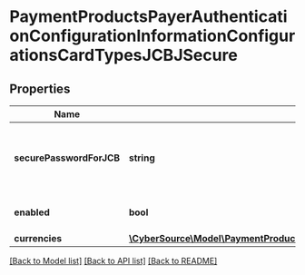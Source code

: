 # PaymentProductsPayerAuthenticationConfigurationInformationConfigurationsCardTypesJCBJSecure

## Properties
Name | Type | Description | Notes
------------ | ------------- | ------------- | -------------
**securePasswordForJCB** | **string** | JSecure currency password for Japan Credit Bureau | [optional] 
**enabled** | **bool** |  | [optional] [default to true]
**currencies** | [**\CyberSource\Model\PaymentProductsPayerAuthenticationConfigurationInformationConfigurationsCardTypesVerifiedByVisaCurrencies[]**](PaymentProductsPayerAuthenticationConfigurationInformationConfigurationsCardTypesVerifiedByVisaCurrencies.md) |  | [optional] 

[[Back to Model list]](../README.md#documentation-for-models) [[Back to API list]](../README.md#documentation-for-api-endpoints) [[Back to README]](../README.md)


